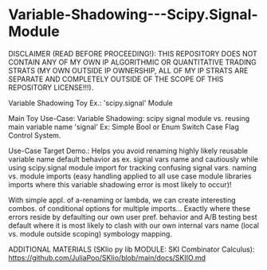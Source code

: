 # Variable-Shadowing---Scipy.Signal-Module

DISCLAIMER (READ BEFORE PROCEEDING!): THIS REPOSITORY DOES NOT CONTAIN ANY OF MY OWN IP ALGORITHMIC OR QUANTITATIVE TRADING STRATS (MY OWN OUTSIDE IP OWNERSHIP, ALL OF MY IP STRATS ARE SEPARATE AND COMPLETELY OUTSIDE OF THE SCOPE OF THIS REPOSITORY LICENSE!!!).

Variable Shadowing Toy Ex.: 'scipy.signal' Module

Main Toy Use-Case:
Variable Shadowing: scipy signal module vs. reusing main variable name 'signal' Ex: Simple Bool or Enum Switch Case Flag Control System.

Use-Case Target Demo.: Helps you avoid renaming highly likely reusable variable name default behavior as ex. signal vars name and cautiously while using scipy.signal module import for tracking confusing signal vars. naming vs. module imports (easy handling applied to all use case module libraries imports where this variable shadowing error is most likely to occur)!

With simple appl. of a-renaming or lambda, we can create interesting combos. of conditional options for multiple imports... Exactly where these errors reside  by defaulting our own user pref. behavior and A/B testing best default where it is most likely to clash with our own internal vars name (local vs. module outside scoping) symbology mapping.

ADDITIONAL MATERIALS (SKlio py lib MODULE: SKI Combinator Calculus): https://github.com/JuliaPoo/SKIio/blob/main/docs/SKIIO.md
